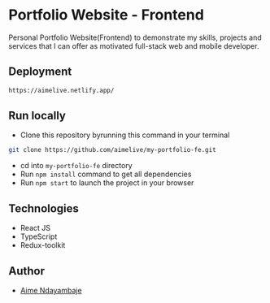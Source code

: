 # Portfolio Website - Frontend
Personal Portfolio Website(Frontend) to demonstrate my skills, projects and services that I can offer as motivated full-stack web and mobile developer.
## Deployment
```bash
https://aimelive.netlify.app/
```
## Run locally
- Clone this repository byrunning this command in your terminal
```bash
git clone https://github.com/aimelive/my-portfolio-fe.git
```
- cd into `my-portfolio-fe` directory
- Run `npm install` command to get all dependencies
- Run `npm start` to launch the project in your browser
## Technologies
- React JS
- TypeScript
- Redux-toolkit
## Author
* [Aime Ndayambaje](https:github.com/aimelive)